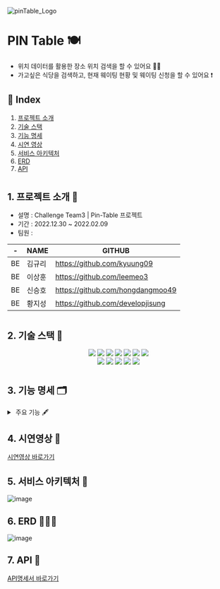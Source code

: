 ![pinTable_Logo](https://user-images.githubusercontent.com/117708164/212932426-9d380d13-1172-4708-8d6b-32837889cdb7.png)

# PIN Table 🍽
- 위치 데이터를 활용한 장소 위치 검색을 할 수 있어요 🙆🏻
- 가고싶은 식당을 검색하고, 현재 웨이팅 현황 및 웨이팅 신청을 할 수 있어요 ❗️


## 📍 Index

1. [프로젝트 소개](#1-프로젝트-소개-)
2. [기술 스택](#2-기술-스택-)
3. [기능 명세](#3-기능-명세-)
4. [시연 영상](#4-시연영상-)
5. [서비스 아키텍처](#5-서비스-아키텍처-)
6. [ERD](#6-erd-)
7. [API](#7-api-)
#

## 1. 프로젝트 소개 📢
- 설명 : Challenge Team3 | Pin-Table 프로젝트
- 기간 : 2022.12.30 ~ 2022.02.09
- 팀원 : <br>

| - | NAME | GITHUB |
|--|--|--|
| BE | 김규리 | https://github.com/kyuung09 |
| BE | 이상훈 | https://github.com/leemeo3  |
| BE | 신승호 | https://github.com/hongdangmoo49 |
| BE | 황지성 | https://github.com/developjisung |

#

## 2. 기술 스택 🔨
<div align=center> 
<img src="https://img.shields.io/badge/java-02569B?style=for-the-badge&logo=java&logoColor=white">
<img src="https://img.shields.io/badge/spring-6DB33F?style=for-the-badge&logo=spring&logoColor=white">
<img src="https://img.shields.io/badge/mysql-4479A1?style=for-the-badge&logo=mysql&logoColor=white"> 
<img src="https://img.shields.io/badge/jpa-181717?style=for-the-badge&logo=jpa&logoColor=white">
<img src="https://img.shields.io/badge/amazon aws-F8DC75?style=for-the-badge&logo=amazonaws&logoColor=white">
<img src="https://img.shields.io/badge/amazon rds-61DAFB?style=for-the-badge&logo=amazonrds&logoColor=white"> 
<img src="https://img.shields.io/badge/amazon s3-E34F26?style=for-the-badge&logo=amazons3&logoColor=white"> 
<br>

<img src="https://img.shields.io/badge/axios-61DAFB?style=for-the-badge&logo=axios&logoColor=black">
<img src="https://img.shields.io/badge/html5-E34F26?style=for-the-badge&logo=html5&logoColor=white"> 
<img src="https://img.shields.io/badge/css-1572B6?style=for-the-badge&logo=css&logoColor=white"> 
<img src="https://img.shields.io/badge/javascript-F7DF1E?style=for-the-badge&logo=javascript&logoColor=black">
<img src="https://img.shields.io/badge/amazon s3-E34F26?style=for-the-badge&logo=amazons3&logoColor=white"> 
<br>
</div>

#

## 3. 기능 명세 🗂
<details>
<summary> 주요 기능 🖋 </summary>
<div markdown="1">       

(1) 장소 검색 

- 장소 검색 기능 제공
- 사용자 위치 기반 검색 기능 제공

(2) 카테고리 별 장소 조회

- 검색어 지정 검색 (가게 이름 일치, 가게 이름 포함, 도로명 주소, 업종, 리뷰n개 이상/이하, 평점n개 이상,이하)
- 랭킹 조회 (리뷰 적은순, 리뷰 많은 순, 평점 낮은 순, 평점 높은 순)

(3) 예약(웨이팅) 시스템

- 음식점/카페 웨이팅 신청 기능 제공
- 웨이팅 신청 시 현재 현황(잔여 자리) 및 현재 현황(대기 순서) 확인 가능

(4) 장소 리뷰 기능

- 장소 리뷰 작성, 리뷰 조회시 리뷰 갯수 확인 가능

</div>
</details>

## 4. 시연영상 🎥
[시연영상 바로가기](https://www.youtube.com/watch?v=iY3YxFOawYs)

## 5. 서비스 아키텍처 🎨
![image](https://user-images.githubusercontent.com/117708164/212272737-a1633c36-db2d-4717-8392-b202a5f30ea7.png)

## 6. ERD 👨🏻‍💻
![image](https://user-images.githubusercontent.com/117708164/212272837-ef542bf2-e9a1-465a-92d3-767f91868021.png)

## 7. API 💬
[API명세서 바로가기](https://www.notion.so/2c418627d047416fb8b21c59b49b83d9?v=f17213f3433e45328148b004b36e81e6)



